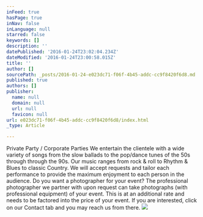 ```yaml
---
inFeed: true
hasPage: true
inNav: false
inLanguage: null
starred: false
keywords: []
description: ''
datePublished: '2016-01-24T23:02:04.234Z'
dateModified: '2016-01-24T23:00:58.015Z'
title: ''
author: []
sourcePath: _posts/2016-01-24-e023dc71-f06f-4b45-addc-cc9f8420f6d8.md
published: true
authors: []
publisher:
  name: null
  domain: null
  url: null
  favicon: null
url: e023dc71-f06f-4b45-addc-cc9f8420f6d8/index.html
_type: Article

---
```

Private Party / Corporate Parties We entertain the clientele
with a wide variety of songs from the slow ballads to the pop/dance tunes of
the 50s through through the 90s. Our music ranges from rock & roll to
Rhythm & Blues to classic Country. We will accept requests and tailor each
performance to provide the maximum enjoyment to each person in the audience. Do
you want a photographer for your event? The professional photographer we
partner with upon request can take photographs (with professional equipment) of
your event. This is at an additional rate and needs to be factored into the
price of your event. If you are interested, click on our Contact tab and you
may reach us from there.
![](https://s3-us-west-2.amazonaws.com/the-grid-img/p/ed84990a5d7c3e65f23927929cbb985570c810c3.jpg)